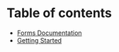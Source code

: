 # Table of contents

* [Forms Documentation](readme/README.md)
* [Getting Started](getting-started.md)